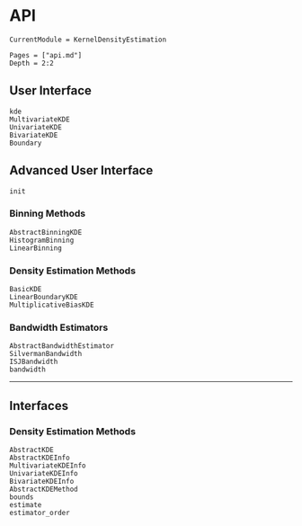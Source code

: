 # API

```@meta
CurrentModule = KernelDensityEstimation
```

```@contents
Pages = ["api.md"]
Depth = 2:2
```

## User Interface

```@docs
kde
MultivariateKDE
UnivariateKDE
BivariateKDE
Boundary
```

## Advanced User Interface

```@docs
init
```

### Binning Methods
```@docs
AbstractBinningKDE
HistogramBinning
LinearBinning
```

### Density Estimation Methods
```@docs
BasicKDE
LinearBoundaryKDE
MultiplicativeBiasKDE
```

### Bandwidth Estimators
```@docs
AbstractBandwidthEstimator
SilvermanBandwidth
ISJBandwidth
bandwidth
```

---

## Interfaces

### Density Estimation Methods
```@docs
AbstractKDE
AbstractKDEInfo
MultivariateKDEInfo
UnivariateKDEInfo
BivariateKDEInfo
AbstractKDEMethod
bounds
estimate
estimator_order
```
